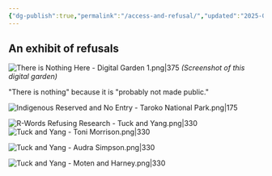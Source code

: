 ```yaml
---
{"dg-publish":true,"permalink":"/access-and-refusal/","updated":"2025-05-07T21:17:27.518+08:00"}
---
```




## An exhibit of refusals
![There is Nothing Here - Digital Garden 1.png|375](/img/user/There%20is%20Nothing%20Here%20-%20Digital%20Garden%201.png)
*(Screenshot of this digital garden)*

"There is nothing" because it is "probably not made public."

![Indigenous Reserved and No Entry - Taroko National Park.png|175](/img/user/Indigenous%20Reserved%20and%20No%20Entry%20-%20Taroko%20National%20Park.png)







![R-Words Refusing Research - Tuck and Yang.png|330](/img/user/R-Words%20Refusing%20Research%20-%20Tuck%20and%20Yang.png)
![Tuck and Yang - Toni Morrison.png|330](/img/user/Tuck%20and%20Yang%20-%20Toni%20Morrison.png)

![Tuck and Yang - Audra Simpson.png|330](/img/user/Tuck%20and%20Yang%20-%20Audra%20Simpson.png)

![Tuck and Yang - Moten and Harney.png|330](/img/user/Tuck%20and%20Yang%20-%20Moten%20and%20Harney.png)


